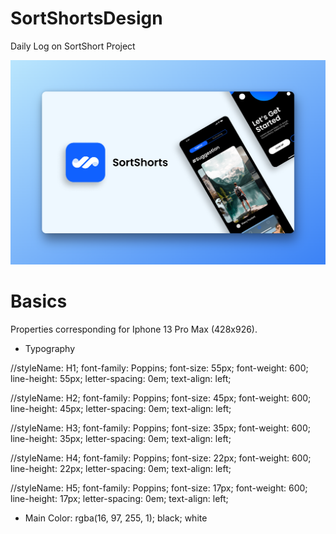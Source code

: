 # SortShortsDesign
Daily Log on SortShort Project

<img src = './readme_src/banner 1_ pika.png'/>

# Basics

Properties corresponding for Iphone 13 Pro Max (428x926).

- Typography

//styleName: H1;
font-family: Poppins;
font-size: 55px;
font-weight: 600;
line-height: 55px;
letter-spacing: 0em;
text-align: left;

//styleName: H2;
font-family: Poppins;
font-size: 45px;
font-weight: 600;
line-height: 45px;
letter-spacing: 0em;
text-align: left;

//styleName: H3;
font-family: Poppins;
font-size: 35px;
font-weight: 600;
line-height: 35px;
letter-spacing: 0em;
text-align: left;

//styleName: H4;
font-family: Poppins;
font-size: 22px;
font-weight: 600;
line-height: 22px;
letter-spacing: 0em;
text-align: left;

//styleName: H5;
font-family: Poppins;
font-size: 17px;
font-weight: 600;
line-height: 17px;
letter-spacing: 0em;
text-align: left;

- Main Color: rgba(16, 97, 255, 1); black; white






